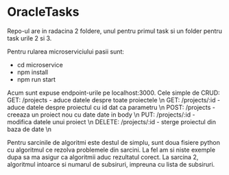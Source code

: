 # OracleTasks

Repo-ul are in radacina 2 foldere, unul pentru primul task si un folder pentru task urile 2 si 3.

Pentru rularea microserviciului pasii sunt:
- cd microservice
- npm install
- npm run start

Acum sunt expuse endpoint-urile pe localhost:3000. Cele simple de CRUD:
GET: /projects - aduce datele despre toate proiectele \n
GET: /projects/:id - aduce datele despre proiectul cu id dat ca parametru \n
POST: /projects - creeaza un proiect nou cu date date in body \n
PUT: /projects/:id - modifica datele unui proiect \n
DELETE: /projects/:id - sterge proiectul din baza de date \n

Pentru sarcinile de algoritmi este destul de simplu, sunt doua fisiere python cu algoritmul ce rezolva problemele din sarcini. La fel am si niste exemple dupa sa ma asigur ca algoritmii aduc rezultatul corect.
La sarcina 2, algoritmul intoarce si numarul de subsiruri, impreuna cu lista de subsiruri.
